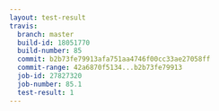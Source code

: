 ```yaml
---
layout: test-result
travis:
  branch: master
  build-id: 18051770
  build-number: 85
  commit: b2b73fe79913afa751aa4746f00cc33ae27058ff
  commit-range: 42a6870f5134...b2b73fe79913
  job-id: 27827320
  job-number: 85.1
  test-result: 1
---
```

